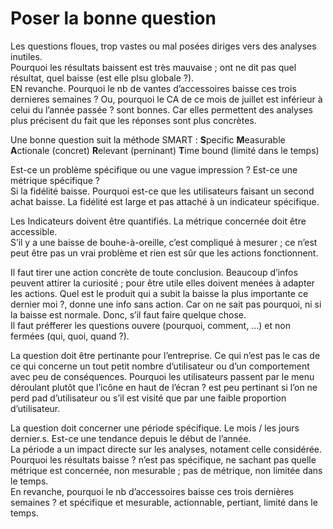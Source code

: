 # Poser la bonne question
Les questions floues, trop vastes ou mal posées diriges vers des analyses inutiles.  
Pourquoi les résultats baissent est très mauvaise ; ont ne dit pas quel résultat, quel baisse (est elle plsu globale ?).  
EN revanche. Pourquoi le nb de vantes d’accessoires baisse ces trois dernieres semaines ? Ou, pourquoi le CA de ce mois de juillet est inférieur à celui du l’année passée ? sont bonnes. Car elles permettent des analyses plus précisent du fait que les réponses sont plus concrètes.  

Une bonne question suit la méthode SMART :
**S**pecific
**M**easurable
**A**ctionale (concret)
**R**elevant (perninant)
**T**ime bound (limité dans le temps)

Est-ce un problème spécifique ou une vague impression ? Est-ce une métrique spécifique ?  
Si la fidélité baisse. Pourquoi est-ce que les utilisateurs faisant un second achat baisse. La fidélité est large et pas attaché à un indicateur spécifique.  

Les Indicateurs doivent être quantifiés. La métrique concernée doit être accessible.  
S’il y a une baisse de bouhe-à-oreille, c’est compliqué à mesurer ; ce n’est peut être pas un vrai problème et rien est sûr que les actions fonctionnent. 

Il faut tirer une action concrète de toute conclusion. Beaucoup d’infos peuvent attirer la curiosité ; pour être utile elles doivent menées à adapter les actions. Quel est le produit qui a subit la baisse la plus importante ce dernier moi ?, donne une info sans action. Car on ne sait pas pourquoi, ni si la baisse est normale. Donc, s’il faut faire quelque chose.  
Il faut préfferer les questions ouvere (pourquoi, comment, …) et non fermées (qui, quoi, quand ?).

La question doit être pertinante pour l’entreprise. Ce qui n’est pas le cas de ce qui concerne un tout petit nombre d’utilisateur ou d’un comportement avec peu de conséquences. Pourquoi les utilisateurs passent par le menu déroulant plutôt que l’icône en haut de l’écran ? est peu pertinant si l’on ne perd pad d’utilisateur ou s’il est visité que par une faible proportion d’utilisateur.

La question doit concerner une période spécifique. Le mois / les jours dernier.s. Est-ce une tendance depuis le début de l’année.  
La période a un impact directe sur les analyses, notament celle considérée. Pourquoi les résultats baisse ? n’est pas spécifique, ne sachant pas quelle métrique est concernée, non mesurable ; pas de métrique, non limitée dans le temps.  
En revanche, pourquoi le nb d’accessoires baisse ces trois dernières semaines ? et spécifique et mesurable, actionnable, pertiant, limité dans le temps.